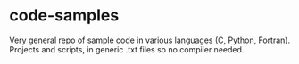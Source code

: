 # code-samples
Very general repo of sample code in various languages (C, Python, Fortran). 
Projects and scripts, in generic .txt files so no compiler needed.
